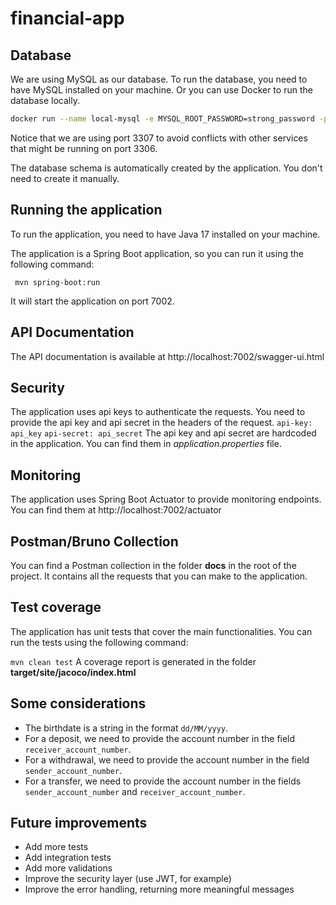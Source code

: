 # financial-app

## Database
We are using MySQL as our database. To run the database, you need to have MySQL installed on your machine. 
Or you can use Docker to run the database locally.

```bash
docker run --name local-mysql -e MYSQL_ROOT_PASSWORD=strong_password -p 3307:3306 -d mysql:8.4.0
```

Notice that we are using port 3307 to avoid conflicts with other services that might be running on port 3306.

The database schema is automatically created by the application. You don't need to create it manually.

## Running the application
To run the application, you need to have Java 17 installed on your machine.

The application is a Spring Boot application, so you can run it using the following command:

``` mvn spring-boot:run```

It will start the application on port 7002.

## API Documentation
The API documentation is available at http://localhost:7002/swagger-ui.html

## Security
The application uses api keys to authenticate the requests. You need to provide the api key and api secret in the headers of the request.
`api-key: api_key`
`api-secret: api_secret`
The api key and api secret are hardcoded in the application. You can find them in _application.properties_ file.

## Monitoring
The application uses Spring Boot Actuator to provide monitoring endpoints. You can find them at http://localhost:7002/actuator

## Postman/Bruno Collection
You can find a Postman collection in the folder **docs** in the root of the project. It contains all the requests that you can make to the application.

## Test coverage
The application has unit tests that cover the main functionalities. You can run the tests using the following command:

```mvn clean test```
A coverage report is generated in the folder **target/site/jacoco/index.html**

## Some considerations

- The birthdate is a string in the format `dd/MM/yyyy`.
- For a deposit, we need to provide the account number in the field `receiver_account_number`.
- For a withdrawal, we need to provide the account number in the field `sender_account_number`.
- For a transfer, we need to provide the account number in the fields `sender_account_number` and `receiver_account_number`.

## Future improvements
- Add more tests
- Add integration tests
- Add more validations
- Improve the security layer (use JWT, for example)
- Improve the error handling, returning more meaningful messages



